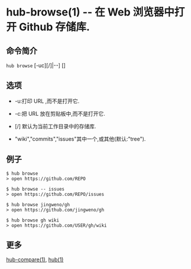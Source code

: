 # hub-browse(1) -- 在 Web 浏览器中打开 Github 存储库.

## 命令简介

`hub browse` [-uc][<user>/]<REPOSITORY>|--] [<SUBPAGE>]

## 选项

- -u:打印 URL ,而不是打开它.

- -c:把 URL 放在剪贴板中,而不是打开它.

- [<USER>/]<REPOSITORY> 默认为当前工作目录中的存储库.

- <SUBPAGE>"wiki","commits","issues"其中一个,或其他(默认:"tree").

## 例子

```
$ hub browse
> open https://github.com/REPO

$ hub browse -- issues
> open https://github.com/REPO/issues

$ hub browse jingweno/gh
> open https://github.com/jingweno/gh

$ hub browse gh wiki
> open https://github.com/USER/gh/wiki
```

## 更多

[hub-compare(1)](hub-compare.1.zh.md), [hub(1)](hub.1.zh.md)
